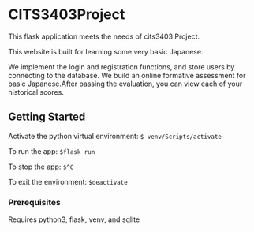 # CITS3403Project
This flask application meets the needs of cits3403 Project. 

This website is built for learning some very basic Japanese. 

We implement the login and registration functions, and store users by connecting to the database.
We build an online formative assessment for basic Japanese.After passing the evaluation, you can view each of your historical scores.

## Getting Started

Activate the python virtual environment:
`$ venv/Scripts/activate`

To run the app:
`$flask run`

To stop the app:
`$^C`

To exit the environment:
`$deactivate`

### Prerequisites

Requires python3, flask, venv, and sqlite
